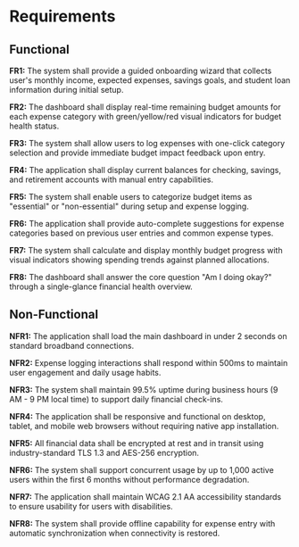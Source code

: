 # Requirements

## Functional

**FR1:** The system shall provide a guided onboarding wizard that collects user's monthly income, expected expenses, savings goals, and student loan information during initial setup.

**FR2:** The dashboard shall display real-time remaining budget amounts for each expense category with green/yellow/red visual indicators for budget health status.

**FR3:** The system shall allow users to log expenses with one-click category selection and provide immediate budget impact feedback upon entry.

**FR4:** The application shall display current balances for checking, savings, and retirement accounts with manual entry capabilities.

**FR5:** The system shall enable users to categorize budget items as "essential" or "non-essential" during setup and expense logging.

**FR6:** The application shall provide auto-complete suggestions for expense categories based on previous user entries and common expense types.

**FR7:** The system shall calculate and display monthly budget progress with visual indicators showing spending trends against planned allocations.

**FR8:** The dashboard shall answer the core question "Am I doing okay?" through a single-glance financial health overview.

## Non-Functional

**NFR1:** The application shall load the main dashboard in under 2 seconds on standard broadband connections.

**NFR2:** Expense logging interactions shall respond within 500ms to maintain user engagement and daily usage habits.

**NFR3:** The system shall maintain 99.5% uptime during business hours (9 AM - 9 PM local time) to support daily financial check-ins.

**NFR4:** The application shall be responsive and functional on desktop, tablet, and mobile web browsers without requiring native app installation.

**NFR5:** All financial data shall be encrypted at rest and in transit using industry-standard TLS 1.3 and AES-256 encryption.

**NFR6:** The system shall support concurrent usage by up to 1,000 active users within the first 6 months without performance degradation.

**NFR7:** The application shall maintain WCAG 2.1 AA accessibility standards to ensure usability for users with disabilities.

**NFR8:** The system shall provide offline capability for expense entry with automatic synchronization when connectivity is restored.
